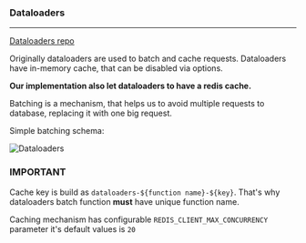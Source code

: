 ### Dataloaders
___
[Dataloaders repo](https://github.com/graphql/dataloader)

Originally dataloaders are used to batch and cache
requests. Dataloaders have in-memory cache, that can
be disabled via options.

**Our implementation also let
dataloaders to have a redis cache.**

Batching is a mechanism, that helps us to avoid multiple
requests to database, replacing it with one big request.

Simple batching schema:

![Dataloaders](https://github.com/sanya-sanya-vlad/bodya-core/assets/42293261/a704d05d-204c-4221-a0ba-a11f2fc0da9a)

### IMPORTANT
Cache key is build as `dataloaders-${function name}-${key}`.
That's why dataloaders batch function __must__ have unique function name.


Caching mechanism has configurable `REDIS_CLIENT_MAX_CONCURRENCY` parameter
it's default values is `20`